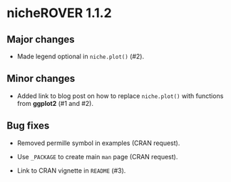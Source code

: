 # nicheROVER 1.1.2

## Major changes

- Made legend optional in `niche.plot()` (#2).

## Minor changes

- Added link to blog post on how to replace `niche.plot()` with functions from **ggplot2** (#1 and #2).

## Bug fixes

- Removed permille symbol in examples (CRAN request).

- Use `_PACKAGE` to create main `man` page (CRAN request).

- Link to CRAN vignette in `README` (#3).


